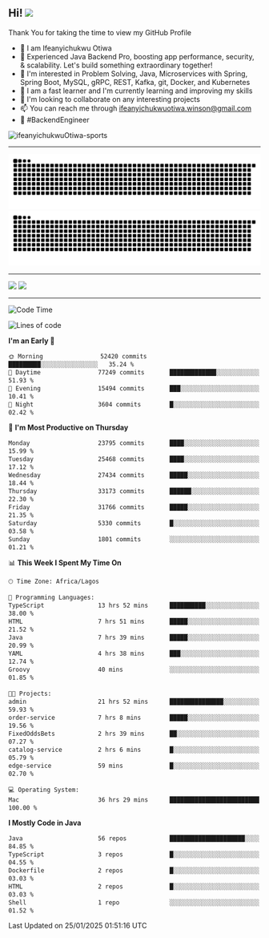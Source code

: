 <!-- BLOG-POST-LIST:START --><!-- BLOG-POST-LIST:END -->

## Hi! <img src="https://media.giphy.com/media/hvRJCLFzcasrR4ia7z/giphy.gif" width="4%"> 

Thank You for taking the time to view my GitHub Profile

- 👋 I am Ifeanyichukwu Otiwa
- 🚀 Experienced Java Backend Pro, boosting app performance, security, & scalability. Let's build something extraordinary together!
- 👀 I'm interested in Problem Solving, Java, Microservices with Spring, Spring Boot, MySQL, gRPC, REST, Kafka, git, Docker, and Kubernetes
- 🌱 I am a fast learner and I'm currently learning and improving my skills
- 💞️ I'm looking to collaborate on any interesting projects
- 📫 You can reach me through ifeanyichukwuotiwa.winson@gmail.com
- 🚀 #BackendEngineer

<p align="left" marginTop="10px"> <img src="https://komarev.com/ghpvc/?username=ifeanyichukwuOtiwa-sports&label=Profile%20views&color=0e75b6&style=for-the-badge" alt="ifeanyichukwuOtiwa-sports" /> </p>

***

<!--🐍📈SNAKEGRAPH / 🌐WEBSITE: https://github.com/Platane/snk -->
![github contribution grid snake animation](https://raw.githubusercontent.com/ifeanyichukwuOtiwa-sports/ifeanyichukwuOtiwa-sports/output/github-contribution-grid-snake-dark.svg#gh-dark-mode-only)![github contribution grid snake animation](https://raw.githubusercontent.com/ifeanyichukwuOtiwa-sports/ifeanyichukwuOtiwa-sports/output/github-contribution-grid-snake.svg#gh-light-mode-only)

***

<p float="left">
  <img float="left" src="https://github-readme-stats.vercel.app/api?username=ifeanyichukwuOtiwa-sports&count_private=true&include_all_commits=true&theme=react&show_icons=true" />
  <img float="right" src="https://github-readme-stats.vercel.app/api/top-langs/?username=ifeanyichukwuOtiwa-sports&layout=compact&show_icons=true&theme=react" /> 
</p>

***



<!--START_SECTION:waka-->
![Code Time](http://img.shields.io/badge/Code%20Time-3%2C375%20hrs%2029%20mins-blue)

![Lines of code](https://img.shields.io/badge/From%20Hello%20World%20I%27ve%20Written-37.4%20million%20lines%20of%20code-blue)

**I'm an Early 🐤** 

```text
🌞 Morning                52420 commits       █████████░░░░░░░░░░░░░░░░   35.24 % 
🌆 Daytime                77249 commits       █████████████░░░░░░░░░░░░   51.93 % 
🌃 Evening                15494 commits       ███░░░░░░░░░░░░░░░░░░░░░░   10.41 % 
🌙 Night                  3604 commits        █░░░░░░░░░░░░░░░░░░░░░░░░   02.42 % 
```
📅 **I'm Most Productive on Thursday** 

```text
Monday                   23795 commits       ████░░░░░░░░░░░░░░░░░░░░░   15.99 % 
Tuesday                  25468 commits       ████░░░░░░░░░░░░░░░░░░░░░   17.12 % 
Wednesday                27434 commits       █████░░░░░░░░░░░░░░░░░░░░   18.44 % 
Thursday                 33173 commits       ██████░░░░░░░░░░░░░░░░░░░   22.30 % 
Friday                   31766 commits       █████░░░░░░░░░░░░░░░░░░░░   21.35 % 
Saturday                 5330 commits        █░░░░░░░░░░░░░░░░░░░░░░░░   03.58 % 
Sunday                   1801 commits        ░░░░░░░░░░░░░░░░░░░░░░░░░   01.21 % 
```


📊 **This Week I Spent My Time On** 

```text
🕑︎ Time Zone: Africa/Lagos

💬 Programming Languages: 
TypeScript               13 hrs 52 mins      ██████████░░░░░░░░░░░░░░░   38.00 % 
HTML                     7 hrs 51 mins       █████░░░░░░░░░░░░░░░░░░░░   21.52 % 
Java                     7 hrs 39 mins       █████░░░░░░░░░░░░░░░░░░░░   20.99 % 
YAML                     4 hrs 38 mins       ███░░░░░░░░░░░░░░░░░░░░░░   12.74 % 
Groovy                   40 mins             ░░░░░░░░░░░░░░░░░░░░░░░░░   01.85 % 

🐱‍💻 Projects: 
admin                    21 hrs 52 mins      ███████████████░░░░░░░░░░   59.93 % 
order-service            7 hrs 8 mins        █████░░░░░░░░░░░░░░░░░░░░   19.56 % 
FixedOddsBets            2 hrs 39 mins       ██░░░░░░░░░░░░░░░░░░░░░░░   07.27 % 
catalog-service          2 hrs 6 mins        █░░░░░░░░░░░░░░░░░░░░░░░░   05.79 % 
edge-service             59 mins             █░░░░░░░░░░░░░░░░░░░░░░░░   02.70 % 

💻 Operating System: 
Mac                      36 hrs 29 mins      █████████████████████████   100.00 % 
```

**I Mostly Code in Java** 

```text
Java                     56 repos            █████████████████████░░░░   84.85 % 
TypeScript               3 repos             █░░░░░░░░░░░░░░░░░░░░░░░░   04.55 % 
Dockerfile               2 repos             █░░░░░░░░░░░░░░░░░░░░░░░░   03.03 % 
HTML                     2 repos             █░░░░░░░░░░░░░░░░░░░░░░░░   03.03 % 
Shell                    1 repo              ░░░░░░░░░░░░░░░░░░░░░░░░░   01.52 % 
```




 Last Updated on 25/01/2025 01:51:16 UTC
<!--END_SECTION:waka-->

<!--
<p align="center">
![trophy](https://github-profile-trophy.vercel.app/?username=ifeanyichukwuOtiwa-sports&theme=onedark) (https://github.com/ryo-ma/github-profile-trophy)
</p>
-->

<!---
ifeanyi-otiwa/ifeanyi-otiwa is a ✨ special ✨ repository because its `README.md` (this file) appears on your GitHub profile.
You can click the Preview link to take a look at your changes.
--->
